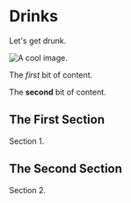 # Drinks

Let's get drunk.

![](image "A cool image.")

The *first* bit of content.

The **second** bit of content.

## The First Section

Section 1.

## The Second Section

Section 2.
